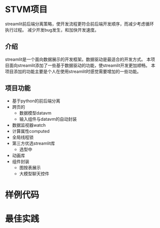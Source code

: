 # STVM项目
streamlit前后端分离策略，使开发流程更符合前后端开发顺序，而减少考虑循环执行过程。
减少开发bug发生，和加快开发速度。

## 介绍
streamlit是一个面向数据展示的开发框架。数据驱动是最适合的开发方式。
本项目面向streamlit添加了一些基于数据驱动的功能，使streamlit开发更加顺畅。
本项目添加的功能主要是个人在使用streamlit时感觉需要增加的一些功能。

## 项目功能
- 基于python的前后端分离
- 跨页的
  - 数据模型datavm
  - 输入组件与datavm的自动封装
- 数据监视器watch
- 计算属性computed
- 全局线程锁
- 第三方优选streamlit库
  - 选型中
- 动画库
- 组件封装
  - 图按表展示
  - 大模型聊天控件


# 样例代码


# 最佳实践